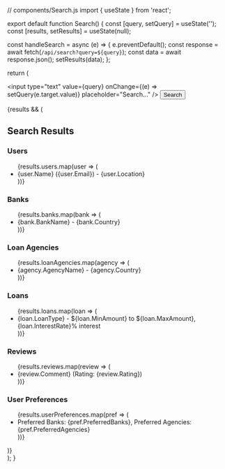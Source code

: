 // components/Search.js
import { useState } from 'react';

export default function Search() {
  const [query, setQuery] = useState('');
  const [results, setResults] = useState(null);

  const handleSearch = async (e) => {
    e.preventDefault();
    const response = await fetch(`/api/search?query=${query}`);
    const data = await response.json();
    setResults(data);
  };

  return (
    <div>
      <form onSubmit={handleSearch}>
        <input 
          type="text" 
          value={query} 
          onChange={(e) => setQuery(e.target.value)} 
          placeholder="Search..."
        />
        <button type="submit">Search</button>
      </form>
      {results && (
        <div>
          <h2>Search Results</h2>
          <div>
            <h3>Users</h3>
            <ul>
              {results.users.map(user => (
                <li key={user.UserID}>{user.Name} ({user.Email}) - {user.Location}</li>
              ))}
            </ul>
          </div>
          <div>
            <h3>Banks</h3>
            <ul>
              {results.banks.map(bank => (
                <li key={bank.BankID}>{bank.BankName} - {bank.Country}</li>
              ))}
            </ul>
          </div>
          <div>
            <h3>Loan Agencies</h3>
            <ul>
              {results.loanAgencies.map(agency => (
                <li key={agency.AgencyID}>{agency.AgencyName} - {agency.Country}</li>
              ))}
            </ul>
          </div>
          <div>
            <h3>Loans</h3>
            <ul>
              {results.loans.map(loan => (
                <li key={loan.LoanID}>{loan.LoanType} - ${loan.MinAmount} to ${loan.MaxAmount}, {loan.InterestRate}% interest</li>
              ))}
            </ul>
          </div>
          <div>
            <h3>Reviews</h3>
            <ul>
              {results.reviews.map(review => (
                <li key={review.ReviewID}>{review.Comment} (Rating: {review.Rating})</li>
              ))}
            </ul>
          </div>
          <div>
            <h3>User Preferences</h3>
            <ul>
              {results.userPreferences.map(pref => (
                <li key={pref.PreferenceID}>Preferred Banks: {pref.PreferredBanks}, Preferred Agencies: {pref.PreferredAgencies}</li>
              ))}
            </ul>
          </div>
        </div>
      )}
    </div>
  );
}
